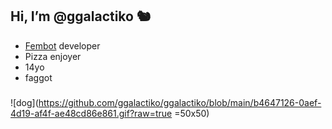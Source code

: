 
## Hi, I’m @ggalactiko 🐿

- [Fembot](https://galactiko.net) developer
- Pizza enjoyer 
- 14yo
- faggot
### 
![dog](https://github.com/ggalactiko/ggalactiko/blob/main/b4647126-0aef-4d19-af4f-ae48cd86e861.gif?raw=true =50x50)
